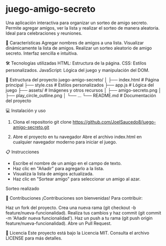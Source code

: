 # juego-amigo-secreto
Una aplicación interactiva para organizar un sorteo de amigo secreto. Permite agregar amigos, ver la lista y realizar el sorteo de manera aleatoria. Ideal para celebraciones y reuniones.

🚀 Características
Agregar nombres de amigos a una lista.
Visualizar dinámicamente la lista de amigos.
Realizar un sorteo aleatorio de amigo secreto.
Interfaz sencilla e intuitiva.

🛠️ Tecnologías utilizadas
HTML: Estructura de la página.
CSS: Estilos personalizados.
JavaScript: Lógica del juego y manipulación del DOM.

📂 Estructura del proyecto
juego-amigo-secreto/
│
├── index.html       # Página principal
├── style.css        # Estilos personalizados
├── app.js           # Lógica del juego
├── assets/          # Imágenes y otros recursos
│   ├── amigo-secreto.png
│   ├── play_circle_outline.png
│   └── ...
└── README.md        # Documentación del proyecto


💻 Instalación y uso
1. Clona el repositorio
git clone https://github.com/JoelSaucedo8/juego-amigo-secreto.git

2. Abre el proyecto en tu navegador
Abre el archivo index.html en cualquier navegador moderno para iniciar el juego.

📋 Instrucciones
* Escribe el nombre de un amigo en el campo de texto.
* Haz clic en "Añadir" para agregarlo a la lista.
* Visualiza la lista de amigos actualizada.
* Haz clic en "Sortear amigo" para seleccionar un amigo al azar.

Sorteo realizado

🤝 Contribuciones
¡Contribuciones son bienvenidas! Para contribuir:

Haz un fork del proyecto.
Crea una nueva rama (git checkout -b feature/nueva-funcionalidad).
Realiza tus cambios y haz commit (git commit -m 'Añadir nueva funcionalidad').
Haz un push a tu rama (git push origin feature/nueva-funcionalidad).
Abre un Pull Request.

📝 Licencia
Este proyecto está bajo la Licencia MIT. Consulta el archivo LICENSE para más detalles.
